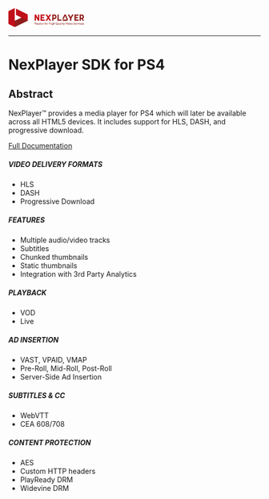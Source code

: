 <a id="introduction-top"> </a>


<img width="30%" text-align="center" src="./_images/logo.png" alt="logo of docsify-awesome repository" >

***

# NexPlayer SDK for PS4<!-- {docsify-ignore-all} -->

## Abstract
<!-- NexPlayer™ provides a media player across all HTML5 compatible devices. It includes support for HLS, DASH, and progressive download. -->
NexPlayer™ provides a media player for PS4 which will later be available across all HTML5 devices. It includes support for HLS, DASH, and progressive download.

<div class="listsContainer">
<a href="https://nexplayer.github.io/TizenWebOS/#/" class="hideText"> Full Documentation </a>
<div class="blocks">
<h5 class="titleBlocks">VIDEO DELIVERY FORMATS</h5>
  <ul class="list">  
      <li>HLS </li>      
      <li>DASH </li>  
      <li>Progressive Download </li>      
  </ul>
</div>
<div class="blocks">
<h5 class="titleBlocks">FEATURES</h5>
  <ul class="list">      
      <li>Multiple audio/video tracks </li>
      <li>Subtitles</li> 
      <li>Chunked thumbnails</li>
      <li>Static thumbnails</li>
      <li>Integration with 3rd Party Analytics</li>
  </ul>
</div>
<div class="blocks">
<h5 class="titleBlocks">PLAYBACK</h5>
  <ul class="list">  
      <li>VOD </li>      
      <li>Live </li>             
  </ul>
</div>
<div class="blocks">
<h5 class="titleBlocks">AD INSERTION</h5>
  <ul class="list">  
      <li>VAST, VPAID, VMAP </li>      
      <li>Pre-Roll, Mid-Roll, Post-Roll </li>
      <li>Server-Side Ad Insertion</li>
  </ul>
</div>
<div class="blocks">
<h5 class="titleBlocks">SUBTITLES & CC</h5>
  <ul class="list">  
      <li>WebVTT </li>      
      <li>CEA 608/708 </li> 
  </ul>
</div>
<div class="blocks">
<h5 class="titleBlocks">CONTENT PROTECTION</h5>
  <ul class="list">  
      <li>AES </li>     
      <li>Custom HTTP headers</li>
      <li>PlayReady DRM </li>   
      <li>Widevine DRM </li>     
  </ul>
</div>
</div>
